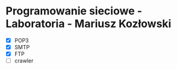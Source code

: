 # Programowanie sieciowe - Laboratoria - Mariusz Kozłowski

- [x] POP3
- [x] SMTP
- [x] FTP
- [ ] crawler
